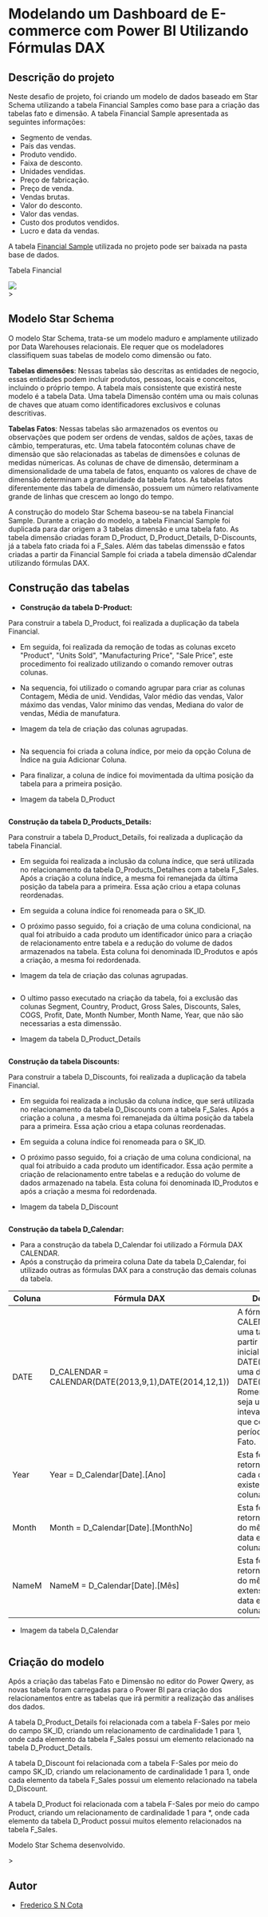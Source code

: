# Modelando um Dashboard de E-commerce com Power BI Utilizando Fórmulas DAX

## Descrição do projeto

Neste desafio de projeto, foi criando um modelo de dados baseado em Star Schema utilizando a tabela Financial Samples como base para a criação das tabelas fato e dimensão. A tabela Financial Sample apresentada as seguintes informações:
- Segmento de vendas.
- País das vendas.
- Produto vendido.
- Faixa de desconto.
- Unidades vendidas.
- Preço de fabricação.
- Preço de venda.
- Vendas brutas.
- Valor do desconto.
- Valor das vendas.
- Custo dos produtos vendidos.
- Lucro e data da vendas.

A tabela [Financial Sample](https://github.com/FredericoSander/Power-BI/blob/main/Modelando%20um%20Dashboard%20de%20E-comerce%20com%20Power%20BI%20Utilizando%20DAX/Base%20de%20dados/Financial%20Sample.xlsx) utilizada no projeto pode ser baixada na pasta base de dados.

Tabela Financial
<div aling="center">
 <img src="https://github.com/FredericoSander/Power-BI/blob/main/Modelando%20um%20Dashboard%20de%20E-comerce%20com%20Power%20BI%20Utilizando%20DAX/Imagens/Finacial%20Sample.png">
</div>>

## Modelo Star Schema 

 O modelo Star Schema, trata-se um modelo maduro e amplamente utilizado por Data Warehouses relacionais. Ele requer que os modeladores classifiquem suas tabelas de modelo como dimensão ou fato.

 **Tabelas dimensões**: Nessas tabelas são descritas as entidades de negocio, essas entidades podem incluir produtos, pessoas, locais e conceitos, incluindo o próprio tempo. A tabela mais consistente que existirá neste modelo é a tabela Data. Uma tabela Dimensão contém uma ou mais colunas de chaves que atuam como identificadores exclusivos e colunas descritivas.

 **Tabelas Fatos**: Nessas tabelas são armazenados os eventos ou observações que podem ser ordens de vendas, saldos de ações, taxas de câmbio, temperaturas, etc. Uma tabela fatocontém colunas chave de dimensão que são relacionadas as tabelas de dimensões e colunas de medidas númericas. As colunas de chave de dimensão, determinam a dimensionalidade de uma tabela de fatos, enquanto os valores de chave de dimensão determinam a granularidade da tabela fatos. As tabelas fatos diferentemente das tabela de dimensão, possuem um número relativamente grande de linhas que crescem ao longo do tempo.

A construção do modelo Star Schema baseou-se na tabela Financial Sample. Durante a criação do modelo, a tabela Financial Sample foi duplicada para dar origem a 3 tabelas dimensão e uma tabela fato. As tabela dimensão criadas foram D_Product, D_Product_Details, D-Discounts, já a tabela fato criada foi a F_Sales. Além das tabelas dimenssão e fatos criadas a partir da Financial Sample foi criada a tabela dimensão dCalendar utilizando fórmulas DAX.

## Construção das tabelas

- **Construção da tabela D-Product:**

Para construir a tabela D_Product, foi realizada a duplicação da tabela Financial. 
- Em seguida, foi realizada da remoção de todas as colunas exceto "Product", "Units Sold", "Manufacturing Price", "Sale Price", este procedimento foi realizado utilizando o comando  remover outras colunas. 
- Na sequencia, foi utilizado o comando agrupar para criar as colunas Contagem, Média de unid. Vendidas, Valor médio das vendas, Valor máximo das vendas, Valor mínimo das vendas, Mediana do valor de vendas, Média de manufatura.

- Imagem da tela de criação das colunas agrupadas.
<div aling="center">
 <img src="">
</div>

- Na sequencia foi criada a coluna índice, por meio da opção Coluna de Índice na guia Adicionar Coluna.
- Para finalizar, a coluna de índice foi movimentada da ultima posição da tabela para a primeira posição.

- Imagem da tabela D_Product
<div aling="center">
 <img src="">
</div>

 **Construção da tabela D_Products_Details:**

Para construir a tabela D_Product_Details, foi realizada a duplicação da tabela Financial. 
- Em seguida foi realizada a inclusão da coluna índice, que será utilizada no relacionamento da tabela D_Products_Detalhes com a tabela F_Sales. Após a criação a coluna índice, a mesma foi remanejada da última posição da tabela para a primeira. Essa ação criou a etapa colunas reordenadas.
- Em seguida a coluna índice foi renomeada para o SK_ID.
- O próximo passo seguido, foi a criação de uma coluna condicional, na qual foi atribuido a cada produto um identificador único para a criação de relacionamento entre tabela e a redução do volume de dados armazenados na tabela. Esta coluna foi denominada ID_Produtos e após a criação, a mesma foi redordenada. 

- Imagem da tela de criação das colunas agrupadas.
<div aling="center">
 <img src="">
</div>

- O ultimo passo executado na criação da tabela, foi a exclusão das colunas Segment, Country, Product, Gross Sales, Discounts, Sales, COGS, Profit, Date, Month Number, Month Name, Year, que não são necessarias a esta dimenssão.

- Imagem da tabela D_Product_Details
<div aling="center">
 <img src="">
</div>

**Construção da tabela Discounts:**

Para construir a tabela D_Discounts, foi realizada a duplicação da tabela Financial. 
- Em seguida foi realizada a inclusão da coluna índice, que será utilizada no relacionamento da tabela D_Discounts com a tabela F_Sales. Após a criação a coluna , a mesma foi remanejada da última posição da tabela para a primeira. Essa ação criou a etapa colunas reordenadas.
- Em seguida a coluna índice foi renomeada para o SK_ID. 
- O próximo passo seguido, foi a criação de uma coluna condicional, na qual foi atribuido a cada produto um identificador. Essa ação permite a criação de relacionamento entre tabelas e a redução do volume de dados armazenado na tabela. Esta coluna foi denominada ID_Produtos e após a criação a mesma foi redordenada.

- Imagem da tabela D_Discount
<div aling="center">
 <img src="">
</div>

**Construção da tabela D_Calendar:**

- Para a construção da tabela D_Calendar foi utilizado a Fórmula DAX CALENDAR.
- Após a construção da primeira coluna Date da tabela D_Calendar, foi utilizado outras as fórmulas DAX para a construção das demais colunas da tabela.

|Coluna|Fórmula DAX|Descrição|
|------|-----------|---------|
|DATE| D_CALENDAR = CALENDAR(DATE(2013,9,1),DATE(2014,12,1))| A fórmula CALENDAR cria uma tabela a partir de uma data inicial DATE(2013,9,1) e uma data final DATE(2014,12,1). Romenda-se que seja utilizado um intevalo de data que contemple o período da tabela Fato.|
|Year| Year = D_Calendar[Date].[Ano]|Esta fórmula retorna o ano de cada data existente na coluna Date|
|Month| Month = D_Calendar[Date].[MonthNo]|Esta fórmula retorna o numero do mês de cada data existente na coluna Date|
|NameM| NameM = D_Calendar[Date].[Mês]|Esta fórmula retorna o nome do mês por extenso de cada data existente na coluna Date|

- Imagem da tabela D_Calendar
<div aling="center">
 <img src="">
</div>

## Criação do modelo

Após a criação das tabelas Fato e Dimensão no editor do Power Qwery, as novas tabela foram carregadas para o Power BI para criação dos relacionamentos entre as tabelas que irá permitir a realização das análises dos dados.

A tabela D_Product_Details foi relacionada com a tabela F-Sales por meio do campo SK_ID, criando um relacionamento de cardinalidade 1 para 1, onde cada elemento da tabela F_Sales possui um elemento relacionado na tabela D_Product_Details.

A tabela D_Discount foi relacionada com a tabela F-Sales por meio do campo SK_ID, criando um relacionamento de cardinalidade 1 para 1, onde cada elemento da tabela F_Sales possui um elemento relacionado na tabela D_Discount.

A tabela D_Product foi relacionada com a tabela F-Sales por meio do campo Product, criando um relacionamento de cardinalidade 1 para *, onde cada elemento da tabela D_Product possui muitos elemento relacionados na tabela F_Sales.

Modelo Star Schema desenvolvido.
<div aling="center">
 <img src="">
</div>>


## Autor

- [Frederico S N Cota](https://github.com/Sanderfn)